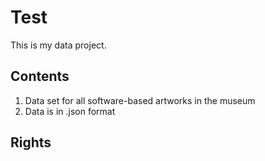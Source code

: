 # Test
This is my data project.

## Contents
1. Data set for all software-based artworks in the museum
2. Data is in .json format

## Rights
